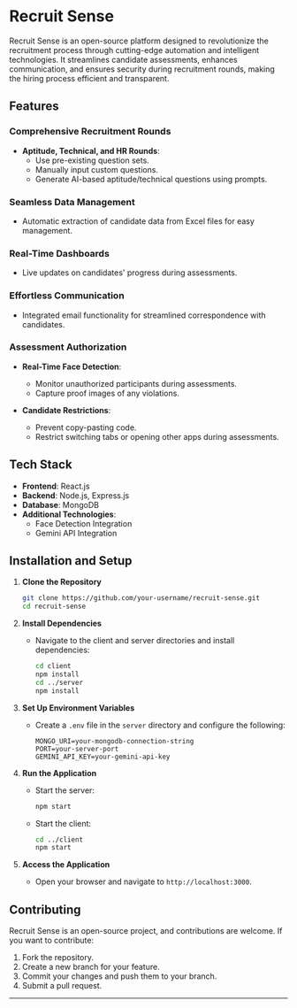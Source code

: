 # Recruit Sense

Recruit Sense is an open-source platform designed to revolutionize the recruitment process through cutting-edge automation and intelligent technologies. It streamlines candidate assessments, enhances communication, and ensures security during recruitment rounds, making the hiring process efficient and transparent.

## Features

### Comprehensive Recruitment Rounds
- **Aptitude, Technical, and HR Rounds**:  
  - Use pre-existing question sets.  
  - Manually input custom questions.  
  - Generate AI-based aptitude/technical questions using prompts.  

### Seamless Data Management
- Automatic extraction of candidate data from Excel files for easy management.

### Real-Time Dashboards
- Live updates on candidates' progress during assessments.

### Effortless Communication
- Integrated email functionality for streamlined correspondence with candidates.

### Assessment Authorization
- **Real-Time Face Detection**:  
  - Monitor unauthorized participants during assessments.  
  - Capture proof images of any violations.  

- **Candidate Restrictions**:  
  - Prevent copy-pasting code.  
  - Restrict switching tabs or opening other apps during assessments.

## Tech Stack
- **Frontend**: React.js  
- **Backend**: Node.js, Express.js  
- **Database**: MongoDB  
- **Additional Technologies**:  
  - Face Detection Integration  
  - Gemini API Integration  

## Installation and Setup

1. **Clone the Repository**
   ```bash
   git clone https://github.com/your-username/recruit-sense.git
   cd recruit-sense
   ```

2. **Install Dependencies**
   - Navigate to the client and server directories and install dependencies:
     ```bash
     cd client
     npm install
     cd ../server
     npm install
     ```

3. **Set Up Environment Variables**
   - Create a `.env` file in the `server` directory and configure the following:
     ```
     MONGO_URI=your-mongodb-connection-string
     PORT=your-server-port
     GEMINI_API_KEY=your-gemini-api-key
     ```

4. **Run the Application**
   - Start the server:
     ```bash
     npm start
     ```
   - Start the client:
     ```bash
     cd ../client
     npm start
     ```

5. **Access the Application**
   - Open your browser and navigate to `http://localhost:3000`.

## Contributing
Recruit Sense is an open-source project, and contributions are welcome. If you want to contribute:
1. Fork the repository.
2. Create a new branch for your feature.
3. Commit your changes and push them to your branch.
4. Submit a pull request.


---

